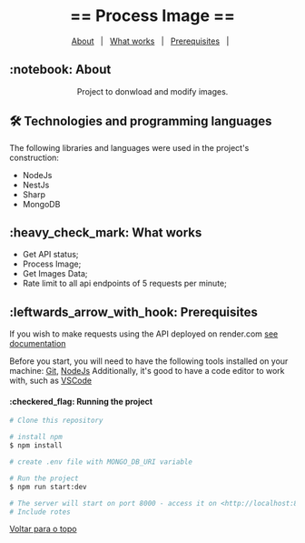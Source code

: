 <h1 align="center" id="top">== Process Image ==</h1>

<p align="center">
  <a href="#sobre">About</a> &#xa0; | &#xa0; 
  <a href="#funciona">What works</a> &#xa0; | &#xa0;
  <a href="#pendente">Prerequisites</a> &#xa0; | &#xa0;
</p>

<h2 id="sobre">:notebook: About </h2>

<p align="center">Project to donwload and modify images.</p>

<h2 id="tecnologias"> 🛠 Technologies and programming languages </h2>

The following libraries and languages were used in the project's construction:

- NodeJs
- NestJs
- Sharp
- MongoDB

<h2 id="funciona">:heavy_check_mark: What works</h2>

- Get API status;</br>
- Process Image;</br>
- Get Images Data;</br>
- Rate limit to all api endpoints of 5 requests per minute;</br>

<h2 id="requisitos">:leftwards_arrow_with_hook: Prerequisites</h2>
If you wish to make requests using the API deployed on render.com <a href="https://documenter.getpostman.com/view/20822987/2s9YXiaNJk"> see documentation </a></br>

Before you start, you will need to have the following tools installed on your machine:
[Git](https://git-scm.com), [NodeJs](https://nodejs.org/en/download)
Additionally, it's good to have a code editor to work with, such as [VSCode](https://code.visualstudio.com/)

<h4>:checkered_flag: Running the project </h4>

```bash
# Clone this repository

# install npm
$ npm install

# create .env file with MONGO_DB_URI variable

# Run the project
$ npm run start:dev

# The server will start on port 8000 - access it on <http://localhost:8000>
# Include rotes
```

<a href="#top">Voltar para o topo</a>
